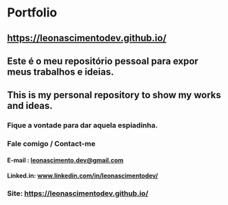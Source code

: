# Portfolio

## https://leonascimentodev.github.io/

## Este é o meu repositório pessoal para expor meus trabalhos e ideias.
## This is my personal repository to show my works and ideas.

### Fique a vontade para dar aquela espiadinha.  

### Fale comigo / Contact-me

#### E-mail : leonascimento.dev@gmail.com
#### Linked.in: www.linkedin.com/in/leonascimentodev/ 

### Site: https://leonascimentodev.github.io/
